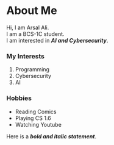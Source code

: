 # About Me
Hi, I am Arsal Ali.  
I am a BCS-1C student.  
I am interested in ***AI and Cybersecurity***.

### My Interests
1. Programming 
2. Cybersecurity
3. AI

### Hobbies
- Reading Comics
- Playing CS 1.6
- Watching Youtube

Here is a **_bold and italic statement_**.

